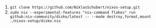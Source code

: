 1. `git clone https://github.com/NiklasSchubert/nixos-setup.git`
2. `sudo nix --experimental-features "nix-command flakes" run github:nix-community/disko/latest -- --mode destroy,format,mount ./nixos-setup/disko.nix`
